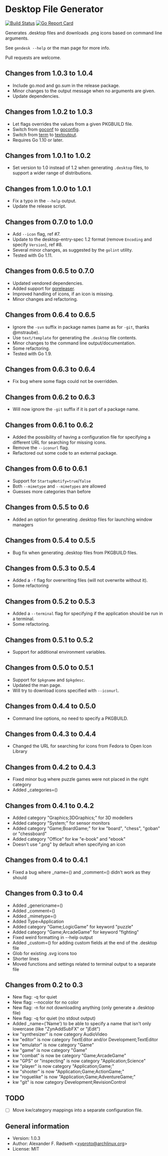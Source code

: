 Desktop File Generator
======================

[![Build Status](https://travis-ci.org/xyproto/gendesk.svg?branch=master)](https://travis-ci.org/xyproto/gendesk) [![Go Report Card](https://goreportcard.com/badge/github.com/xyproto/gendesk)](https://goreportcard.com/report/github.com/xyproto/gendesk)

Generates .desktop files and downloads .png icons based on command line arguments.

See `gendesk --help` or the man page for more info.

Pull requests are welcome.

Changes from 1.0.3 to 1.0.4
---------------------------
* Include go.mod and go.sum in the release package.
* Minor changes to the output message when no arguments are given.
* Update dependencies.

Changes from 1.0.2 to 1.0.3
---------------------------
* Let flags overrides the values from a given PKGBUILD file.
* Switch from [goconf](https://github.com/akrennmair/goconf) to [goconfig](https://github.com/unknwon/goconfig).
* Switch from [term](https://github.com/xyproto/term) to [textoutput](https://github.com/xyproto/textoutput).
* Requires Go 1.10 or later.

Changes from 1.0.1 to 1.0.2
---------------------------
* Set version to 1.0 instead of 1.2 when generating `.desktop` files, to support a wider range of distributions.

Changes from 1.0.0 to 1.0.1
---------------------------
* Fix a typo in the `--help` output.
* Update the release script.

Changes from 0.7.0 to 1.0.0
---------------------------
* Add `--icon` flag, ref #7.
* Update to the desktop-entry-spec 1.2 format (remove `Encoding` and specify `Version`), ref #8.
* Several minor changes, as suggested by the `golint` utility.
* Tested with Go 1.11.

Changes from 0.6.5 to 0.7.0
---------------------------
* Updated vendored dependencies.
* Added support for [goreleaser](https://github.com/goreleaser/goreleaser).
* Improved handling of icons, if an icon is missing.
* Minor changes and refactoring.

Changes from 0.6.4 to 0.6.5
---------------------------
* Ignore the `-svn` suffix in package names (same as for `-git`, thanks @mstraube).
* Use `text/template` for generating the `.desktop` file contents.
* Minor changes to the command line output/documentation.
* Some refactoring.
* Tested with Go 1.9.

Changes from 0.6.3 to 0.6.4
---------------------------
* Fix bug where some flags could not be overridden.

Changes from 0.6.2 to 0.6.3
---------------------------
* Will now ignore the `-git` suffix if it is part of a package name.

Changes from 0.6.1 to 0.6.2
---------------------------
* Added the possibility of having a configuration file for specifying a different URL for searching for missing icons.
* Remove the `--iconurl` flag.
* Refactored out some code to an external package.

Changes from 0.6 to 0.6.1
-------------------------
* Support for `StartupNotify=true`/`false`
* Both `--mimetype` and `--mimetypes` are allowed
* Guesses more categories than before

Changes from 0.5.5 to 0.6
-------------------------
* Added an option for generating .desktop files for launching window managers

Changes from 0.5.4 to 0.5.5
---------------------------
* Bug fix when generating .desktop files from PKGBUILD files.

Changes from 0.5.3 to 0.5.4
---------------------------
* Added a `-f` flag for overwriting files (will not overwrite without it).
* Some refactoring

Changes from 0.5.2 to 0.5.3
---------------------------
* Added a `--terminal` flag for specifying if the application should be run in a terminal.
* Some refactoring.

Changes from 0.5.1 to 0.5.2
---------------------------
* Support for additional environment variables.

Changes from 0.5.0 to 0.5.1
---------------------------
* Support for `$pkgname` and `$pkgdesc`.
* Updated the man page.
* Will try to download icons specified with `--iconurl`.

Changes from 0.4.4 to 0.5.0
---------------------------
* Command line options, no need to specify a PKGBUILD.

Changes from 0.4.3 to 0.4.4
---------------------------
* Changed the URL for searching for icons from Fedora to Open Icon Library

Changes from 0.4.2 to 0.4.3
---------------------------
* Fixed minor bug where puzzle games were not placed in the right category
* Added \_categories=()

Changes from 0.4.1 to 0.4.2
---------------------------
* Added category "Graphics;3DGraphics;" for 3D modellers
* Added category "System;" for sensor monitors
* Added category "Game;BoardGame;" for kw "board", "chess", "goban" or "chessboard"
* Added category "Office" for kw "e-book" and "ebook"
* Doesn't use ".png" by default when specifying an icon

Changes from 0.4 to 0.4.1
-------------------------
* Fixed a bug where \_name=() and \_comment=() didn't work as they should

Changes from 0.3 to 0.4
-----------------------
* Added \_genericname=()
* Added \_comment=()
* Added \_mimetype=()
* Added Type=Application
* Added category "Game;LogicGame" for keyword "puzzle"
* Added category "Game;ArcadeGame" for keyword "fighting"
* Fixed weird formatting in --help output
* Added \_custom=() for adding custom fields at the end of the .desktop file
* Glob for existing .svg icons too
* Shorter lines
* Moved functions and settings related to terminal output to a separate file

Changes from 0.2 to 0.3
-----------------------
* New flag: -q for quiet
* New flag: --nocolor for no color
* New flag: -n for not downloading anything (only generate a .desktop file)
* New flag: -q for quiet (no stdout output)
* Added \_name=('Name') to be able to specify a name that isn't only lowercase (like "ZynAddSubFX" or "jEdit")
* kw "synthesizer" is now category AudioVideo
* kw "editor" is now category TextEditor and/or Development;TextEditor
* kw "emulator" is now category "Game"
* kw "game" is now category "Game"
* kw "combat" is now be category "Game;ArcadeGame"
* kw "GPS" or "inspecting" is now category "Application;Science"
* kw "player" is now category "Application;Game;"
* kw "shooter" is now "Application;Game;ActionGame;"
* kw "roguelike" is now "Application;Game;AdventureGame;"
* kw "git" is now category Development;RevisionControl

TODO
----
- [ ] Move kw/category mappings into a separate configuration file.

General information
-------------------

* Version: 1.0.3
* Author: Alexander F. Rødseth &lt;xyproto@archlinux.org&gt;
* License: MIT
